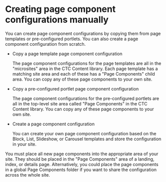 # Creating page component configurations manually

You can create page component configurations by copying them from page templates or pre-configured portlets. You can also create a page component configuration from scratch.

-   Copy a page template page component configuration

    The page component configurations for the page templates are all in the "microsites" area in the CTC Content library. Each page template has a matching site area and each of these has a "Page Components" child area. You can copy any of these page components to your own site.

-   Copy a pre-configured portlet page component configuration

    The page component configurations for the pre-configured portlets are all in the top-level site area called "Page Components" in the CTC Content library. You can copy any of these page components to your own site.

-   Create a page component configuration

    You can create your own page component configuration based on the Block, List, Slideshow, or Carousel templates and store the configuration in your site.


You must place all new page components into the appropriate area of your site. They should be placed in the "Page Components" area of a landing, index, or details page. Alternatively, you could place the page components in a global Page Components folder if you want to share the configuration across the whole site.


